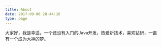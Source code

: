 ```yaml
---
title: About
date: 2017-09-06 20:44:10
type: page
---
```



大家好，我是幸遥，一个还没有入门的Java开发，热爱新技术，喜欢钻研，一直有一个成为大神的梦。






